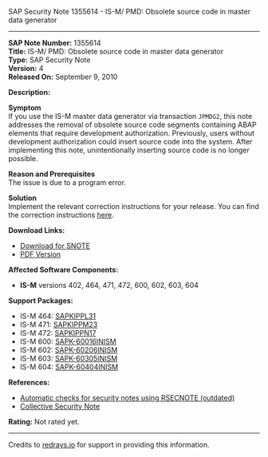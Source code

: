 SAP Security Note 1355614 - IS-M/ PMD: Obsolete source code in master data generator

---

**SAP Note Number:** 1355614  
**Title:** IS-M/ PMD: Obsolete source code in master data generator  
**Type:** SAP Security Note  
**Version:** 4  
**Released On:** September 9, 2010  

**Description:**

**Symptom**  
If you use the IS-M master data generator via transaction `JPMDG2`, this note addresses the removal of obsolete source code segments containing ABAP elements that require development authorization. Previously, users without development authorization could insert source code into the system. After implementing this note, unintentionally inserting source code is no longer possible.

**Reason and Prerequisites**  
The issue is due to a program error.

**Solution**  
Implement the relevant correction instructions for your release. You can find the correction instructions [here](https://me.sap.com/corrins/0001355614/10).

**Download Links:**

- [Download for SNOTE](https://notesdownloads.sap.com/note/0040000007982972017)
- [PDF Version](https://userapps.support.sap.com/sap/support/sfm/notes/print/0001355614?language=en-US&token=4A2C8101C4B2BCD5F2E963D45C953ED7)

**Affected Software Components:**

- **IS-M** versions 402, 464, 471, 472, 600, 602, 603, 604

**Support Packages:**

- IS-M 464: [SAPKIPPL31](https://me.sap.com/supportpackage/SAPKIPPL31)
- IS-M 471: [SAPKIPPM23](https://me.sap.com/supportpackage/SAPKIPPM23)
- IS-M 472: [SAPKIPPN17](https://me.sap.com/supportpackage/SAPKIPPN17)
- IS-M 600: [SAPK-60016INISM](https://me.sap.com/supportpackage/SAPK-60016INISM)
- IS-M 602: [SAPK-60206INISM](https://me.sap.com/supportpackage/SAPK-60206INISM)
- IS-M 603: [SAPK-60305INISM](https://me.sap.com/supportpackage/SAPK-60305INISM)
- IS-M 604: [SAPK-60404INISM](https://me.sap.com/supportpackage/SAPK-60404INISM)

**References:**

- [Automatic checks for security notes using RSECNOTE (outdated)](https://me.sap.com/notes/888889)
- [Collective Security Note](https://me.sap.com/notes/1394093)

**Rating:** Not rated yet.

---

Credits to [redrays.io](https://redrays.io) for support in providing this information.